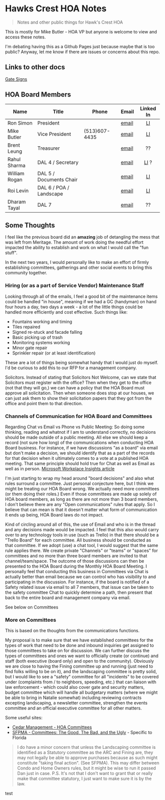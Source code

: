 # Hawks Crest HOA Notes

> Notes and other public things for Hawk's Crest HOA

This is mostly for Mike Butler - HOA VP but anyone is welcome to view and access these notes.

I'm debating having this as a Github Pages just because maybe that is too public? Anyway, let me know if there are issues or concerns about this repo.

## Links to other docs

[Gate Signs](gate-signs.md)

## HOA Board Members

| Name          | Title                   | Phone         | Email                                                |                        Linked In                         |
| ------------- | ----------------------- | ------------- | ---------------------------------------------------- | :------------------------------------------------------: |
| Ron Simon     | President               |               | [email](mailto:hawkscresthoapresident@gmail.com)     | [LI](https://www.linkedin.com/in/ronald-simon-2b018226/) |
| Mike Butler   | Vice President          | (513)607-4435 | [email](mailto:hawkscresthoavicepresident@gmail.com) |  [LI](https://www.linkedin.com/in/mike-butler-6401634/)  |
| Brent Leung   | Treasurer               |               | [email](mailto:hawkscresthoatreasurer@gmail.com)     |                            ??                            |
| Rahul Sharma  | DAL 4 / Secretary       |               | [email](emailto:hawkscrestdirector4@gmail.com)       |     [LI](https://www.linkedin.com/in/rahulsh780/) ?      |
| William Rogan | DAL 5 / Documents Chair |               | [email](mailto:hawkscrestdirector5@gmail.com)        |     [LI](https://www.linkedin.com/in/williamrogan/)      |
| Roi Levin     | DAL 6 / POA / Landscape |               | [email](mailto:hawkscrestdirector6@gmail.com)        |   [LI](https://www.linkedin.com/in/roi-levin-b87aab8/)   |
| Dharam Tayal  | DAL 7                   |               | [email](mailto:hawkscrestdirector7@gmail.com)        |                            ??                            |

## Some Thoughts

I feel like the previous board did an **amazing** job of detangling the mess that was left from Meritage. The amount of work doing the needful effort impacted the ability to establish and work on what I would call the "fun stuff".

In the next two years, I would personally like to make an effort of firmly establishing committees, gatherings and other social events to bring this community together.

### Hiring (or as a part of Service Vendor) Maintenance Staff

Looking through all of the emails, I feel a good bit of the maintenance items could be handled "in house", meaning if we had a GC (handyman) on hand four hours a day, two days a week - a lot of the little things could be handled more efficiently and cost effective. Such things like:

- Fountains working and timing
- Tiles repaired
- Signed re-stuck and facade falling
- Basic picking up of trash
- Monitoring systems working
- Minor gate repair
- Sprinkler repair (or at least identification)

These are a lot of things being somewhat handy that I would just do myself. I'd be curious to add this to our RFP for a management company.

Solicitors. Instead of stating that Solicitors Not Welcome, can we state that Solicitors must register with the office? Then when they get to the office (not that they will go,) we can have a policy that the HOA Board must approve all solicitation. Then when someone does stop at our houses, we can just ask them to show their solicitation papers that they got from the office and point them to that direction.

### Channels of Communication for HOA Board and Committees

Regarding Chat vs Email vs Phone vs Public Meeting: So doing some thinking, reading and whatnot if I am to understand correctly, no decisions should be made outside of a public meeting. All else we should keep a record (not sure how long) of the communications when conducting HOA Board business. For instance, if we have discussions "as a board" via email but don't make a decision, we should identify that as a part of the records for that decision when it ultimately comes to a vote at a published HOA meeting. That same principle should hold true for Chat as well as Email as well as in person.  [Microsoft Workplace Insights article](https://workplaceinsights.microsoft.com/collaboration/what-email-im-and-the-phone-are-each-good-for/)

I'm just starting to wrap my head around "board decisions" and also what rules surround a committee. Just personal conjecture here, but I think we might be treating our HOA Board wrong. We actually need more committees (or them doing their roles.) Even if those committees are made up solely of HOA board members, as long as there are not more than 3 board members, I don't believe there are any "Open communications" rules that apply. So I believe that can mean is that it doesn't matter what form of communication it ends up being, HOA Board laws do not impact.

Kind of circling around all of this, the use of Email and who is in the thread and any decisions made would be impacted. I feel that this also would carry over to any technology tools in use (such as Trello) in that there should be a "Trello Board" for each committee. All business should be conducted as that committee. If we adopt (use) a chat tool, I would suggest that the same rule applies there. We create private "Channels" or "teams" or "spaces" for committees and no more than three board members are invited to that channel/team/space. The outcome of those discussions can then be presented to the HOA Board during the Monthly HOA Board Meeting. I personally feel that conducting this business in Committees via Chat is actually better than email because we can control who has visibility to and participating in the discussion. For instance, if the board is notified of a Safety related issue via email to all 7 members, that issue can be taken to the safety committee Chat to quickly determine a path, then present that back to the entire board and management company via email.

See below on Committees

### More on Committees

This is based on the thoughts from the communications functions.

My proposal is to make sure that we have established committees for the types of work that need to be done and inbound inquiries get assigned to those committees to take on for discussion. We can further discuss the types of committees and ones we want to officially create (or continue) and staff (both executive (board only) and open to the community). Obviously we are close to having the Fining committee up and running (just need to find folks willing to be on it), and the landscaping committee is pretty solid, but I would like to see a "safety" committee for all "incidents" to be covered under (complaints from / to neighbors, speeding, etc.) that can liaison with law enforcement - which could also cover gate and security matters, budget committee which will handle all budgetary matters (where we might be able to bring in Natalie somewhat) including reviewing contracts excepting landscaping, a newsletter committee, strengthen the events committee and an official executive committee for all other matters.

Some useful sites:

- [Cedar Management - HOA Committees](https://www.cedarmanagementgroup.com/hoa-committees/)
- [SFPMA - Committees: The Good, The Bad, and the Ugly](https://sfpma.com/committees-the-good-the-bad-and-the-ugly/) - Specific to Florida

> I do have a minor concern that unless the Landscaping committee is identified as a Statutory committee as the ARC and Fining are, they may not legally be able to approve purchases because as such might constitute "taking final action". (See SFPMA). This may differ between Condo and Home Owners rules, but it might be wise to run it passed Dan just in case. P.S. It's not that I don't want to grant that or really make that committee statutory, I just want to make sure it is by the law.

test